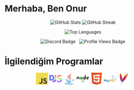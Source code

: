    # Merhaba, Ben Onur


<p align="center">
  <img src="https://github-readme-stats-mu-dun-89.vercel.app/api?username=onurrrk&theme=dracula&show_icons=true&hide_title=true&include_all_commits=true&hide_border=true" alt="GitHub Stats" />
  <img src="https://github-readme-streak-stats-two-ashy.vercel.app?user=onurrrk&theme=dracula&hide_border=true&border_radius=5&mode=weekly" alt="GitHub Streak" />
</p>

<p align="center">
  <img src="https://github-readme-stats-mu-dun-89.vercel.app/api/top-langs/?username=onurrrk&layout=compact&card_width=320&langs_count=3&theme=dracula&hide_title=true&hide_border=true" alt="Top Languages" />
</p>

<p align="center">
  <a href="https://discord.gg/H7RMcAMFeZ" style="text-decoration: none;"><img src="https://img.shields.io/badge/Discord-5865F2?style=for-the-badge&logo=discord&logoColor=white" alt="Discord Badge" /></a>
   
  <a href="https://github.com/onurrrk" style="text-decoration: none;"><img src="https://komarev.com/ghpvc/?username=onurrrk&style=for-the-badge&label=Profile%20Views&color=0e75b6" alt="Profile Views Badge" /></a>
</p>

# İlgilendiğim Programlar

<p align="center">
  <img src="https://raw.githubusercontent.com/devicons/devicon/master/icons/javascript/javascript-original.svg" alt="JavaScript Logo" width="40" height="40" style="vertical-align: middle; display: inline-block;">
   <img src="https://raw.githubusercontent.com/devicons/devicon/refs/heads/master/icons/discordjs/discordjs-original.svg" alt="DiscordJs Logo" width="40" height="40" style="vertical-align: middle; display: inline-block;">
  <img src="https://raw.githubusercontent.com/devicons/devicon/ca28c779441053191ff11710fe24a9e6c23690d6/icons/java/java-original.svg" alt="Java Logo" width="40" height="40" style="vertical-align: middle; display: inline-block;">
  <img src="https://raw.githubusercontent.com/devicons/devicon/ca28c779441053191ff11710fe24a9e6c23690d6/icons/nodejs/nodejs-original-wordmark.svg" alt="Node.js Logo" width="40" height="40" style="vertical-align: middle; display: inline-block;">
  <img src="https://raw.githubusercontent.com/devicons/devicon/refs/heads/master/icons/html5/html5-original.svg" alt="Html Logo" width="40" height="40" style="vertical-align: middle; display: inline-block;">
  <img src="https://raw.githubusercontent.com/devicons/devicon/refs/heads/master/icons/mysql/mysql-original-wordmark.svg" alt="Mysql Logo" width="40" height="40" style="vertical-align: middle; display: inline-block;">
  <img src="https://raw.githubusercontent.com/devicons/devicon/refs/heads/master/icons/maven/maven-original.svg" alt="Maven Logo" width="40" height="40" style="vertical-align: middle; display: inline-block;">
</p>

</p>
